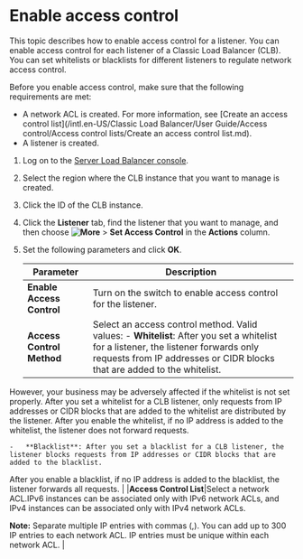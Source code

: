 # Enable access control

This topic describes how to enable access control for a listener. You can enable access control for each listener of a Classic Load Balancer \(CLB\). You can set whitelists or blacklists for different listeners to regulate network access control.

Before you enable access control, make sure that the following requirements are met:

-   A network ACL is created. For more information, see [Create an access control list](/intl.en-US/Classic Load Balancer/User Guide/Access control/Access control lists/Create an access control list.md).
-   A listener is created.

1.  Log on to the [Server Load Balancer console](https://slb.console.aliyun.com/slb).

2.  Select the region where the CLB instance that you want to manage is created.

3.  Click the ID of the CLB instance.

4.  Click the **Listener** tab, find the listener that you want to manage, and then choose **![More](https://static-aliyun-doc.oss-accelerate.aliyuncs.com/assets/img/en-US/8730954161/p97293.png)** \> **Set Access Control** in the **Actions** column.

5.  Set the following parameters and click **OK**.

    |Parameter|Description|
    |---------|-----------|
    |**Enable Access Control**|Turn on the switch to enable access control for the listener.|
    |**Access Control Method**|Select an access control method. Valid values:    -   **Whitelist**: After you set a whitelist for a listener, the listener forwards only requests from IP addresses or CIDR blocks that are added to the whitelist.

However, your business may be adversely affected if the whitelist is not set properly. After you set a whitelist for a CLB listener, only requests from IP addresses or CIDR blocks that are added to the whitelist are distributed by the listener. After you enable the whitelist, if no IP address is added to the whitelist, the listener does not forward requests.

    -   **Blacklist**: After you set a blacklist for a CLB listener, the listener blocks requests from IP addresses or CIDR blocks that are added to the blacklist.

After you enable a blacklist, if no IP address is added to the blacklist, the listener forwards all requests. |
    |**Access Control List**|Select a network ACL.IPv6 instances can be associated only with IPv6 network ACLs, and IPv4 instances can be associated only with IPv4 network ACLs.

**Note:** Separate multiple IP entries with commas \(,\). You can add up to 300 IP entries to each network ACL. IP entries must be unique within each network ACL. |


